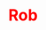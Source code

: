 
<html>
  <head>
    <thead><h1>Rob</h1></thead>
  </head>
    <body>
    </body>

</html>

<style>
  h1{
    color:red;
    }
</style>
